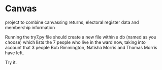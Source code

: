 # Canvas
project to combine canvassing returns, electoral register data and membership information

Running the try7.py file should create a new file within a db (named as you choose) which lists the 7 people who live in the ward now, taking into account that 3 people Bob Rimmington, Natisha Morris and Thomas Morris have left.

Try it.
